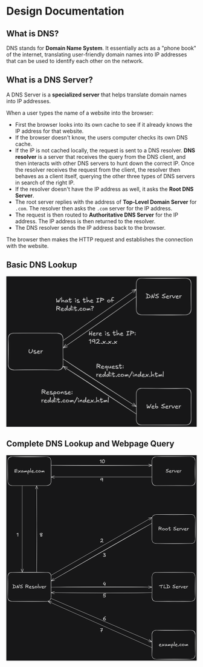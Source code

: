 # Design Documentation

## What is DNS?

DNS stands for **Domain Name System**. It essentially acts as a "phone book" of the internet, translating user-friendly domain names into IP addresses that can be used to identify each other on the network.

## What is a DNS Server?

A DNS Server is a **specialized server** that helps translate domain names into IP addresses.

When a user types the name of a website into the browser:

- First the browser looks into its own cache to see if it already knows the IP address for that website.
- If the browser doesn't know, the users computer checks its own DNS cache.
- If the IP is not cached locally, the request is sent to a DNS resolver. **DNS resolver** is a server that receives the query from the DNS client, and then interacts with other DNS servers to hunt down the correct IP. Once the resolver receives the request from the client, the resolver then behaves as a client itself, querying the other three types of DNS servers in search of the right IP.
- If the resolver doesn't have the IP address as well, it asks the **Root DNS Server**.
- The root server replies with the address of **Top-Level Domain Server** for `.com`. The resolver then asks the `.com` server for the IP address.
- The request is then routed to **Authoritative DNS Server** for the IP address. The IP address is then returned to the resolver.
- The DNS resolver sends the IP address back to the browser.

The browser then makes the HTTP request and establishes the connection with the website.

## Basic DNS Lookup

![DNS Server](images/dns-server.png)

## Complete DNS Lookup and Webpage Query

![DNS Lookup](images/dns-lookup.png)
